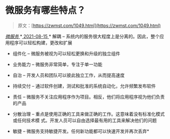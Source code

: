 <!--yml
category: 未分类
date: 0001-01-01 00:00:00
--->

# 微服务有哪些特点？

> 原文：[https://zwmst.com/1049.html](https://zwmst.com/1049.html)

   [ *微服务* ](https://zwmst.com/%e5%be%ae%e6%9c%8d%e5%8a%a1)*[ <time datetime="2021-08-15T10:03:21+08:00"> 2021-08-15 </time> ](https://zwmst.com/1049.html)  *   解耦 – 系统内的服务很大程度上是分离的。因此，整个应用程序可以轻松构建，更改和扩展

*   组件化 – 微服务被视为可以轻松更换和升级的独立组件

*   业务能力 – 微服务非常简单，专注于单一功能

*   自治 – 开发人员和团队可以彼此独立工作，从而提高速度

*   持续交付 – 通过软件创建，测试和批准的系统自动化，允许频繁发布软件

*   责任 – 微服务不关注应用程序作为项目。相反，他们将应用程序视为他们负责的产品

*   分散治理 – 重点是使用正确的工具来做正确的工作。这意味着没有标准化模式或任何技术模 式。开发人员可以自由选择最有用的工具来解决他们的问题

*   敏捷 – 微服务支持敏捷开发。任何新功能都可以快速开发并再次丢弃*